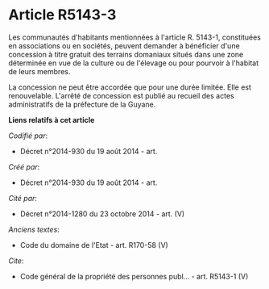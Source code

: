 # Article R5143-3

Les communautés d'habitants mentionnées à l'article R. 5143-1, constituées en associations ou en sociétés, peuvent demander à
bénéficier d'une concession à titre gratuit des terrains domaniaux situés dans une zone déterminée en vue de la culture ou de
l'élevage ou pour pourvoir à l'habitat de leurs membres.

La concession ne peut être accordée que pour une durée limitée. Elle est renouvelable. L'arrêté de concession est publié au
recueil des actes administratifs de la préfecture de la Guyane.

**Liens relatifs à cet article**

_Codifié par_:

  - Décret n°2014-930 du 19 août 2014 - art.

_Créé par_:

  - Décret n°2014-930 du 19 août 2014 - art.

_Cité par_:

  - Décret n°2014-1280 du 23 octobre 2014 - art. (V)

_Anciens textes_:

  - Code du domaine de l'Etat - art. R170-58 (V)

_Cite_:

  - Code général de la propriété des personnes publ... - art. R5143-1 (V)
